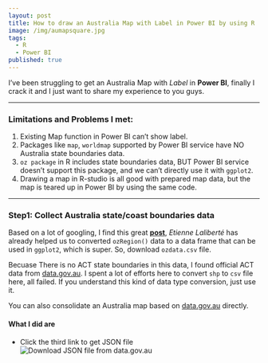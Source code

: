 ```yaml
---
layout: post
title: How to draw an Australia Map with Label in Power BI by using R
image: /img/aumapsquare.jpg
tags:
  - R
  - Power BI
published: true
---
```


I’ve been struggling to get an Australia Map with _Label_ in **Power BI**, finally I crack it and I just want to share my experience to you guys.

---

### Limitations and Problems I met:

1. Existing Map function in Power BI can’t show label.
2. Packages like `map`, `worldmap` supported by Power BI service have NO Australia state boundaries data.
3. `oz package` in R includes state boundaries data, BUT Power BI service doesn’t support this package, and we can’t directly use it with `ggplot2`.
4. Drawing a map in R-studio is all good with prepared map data, but the map is teared up in Power BI by using the same code.

---

### Step1: Collect Australia state/coast boundaries data

Based on a lot of googling, I find this great [**post**](http://www.elaliberte.info/code), _Etienne Laliberté_ has already helped us to converted `ozRegion()` data to a data frame that can be used in `ggplot2`, which is super. So, download `ozdata.csv` file.

Becuase There is no ACT state boundaries in this data, I found official ACT data from [data.gov.au](https://data.gov.au/dataset/act-state-boundary-psma-administrative-boundaries). I spent a lot of efforts here to convert `shp` to `csv` file here, all failed. If you understand this kind of data type conversion, just use it.

You can also consolidate an Australia map based on [data.gov.au](https://data.gov.au) directly.

#### What I did are

- Click the third link to get JSON file
![Download JSON file from data.gov.au](/img/I2.png)
